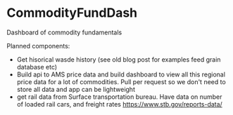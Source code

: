 # CommodityFundDash
Dashboard of commodity fundamentals 

Planned components: 

- Get hisorical wasde history (see old blog post for examples feed grain database etc)
- Build api to AMS price data and build dashboard to view all this regional price data for a lot of commodities. Pull per request so we don't need to store all data and app can be lightweight
- get rail data from Surface transportation bureau. Have data on number of loaded rail cars, and freight rates https://www.stb.gov/reports-data/ 
